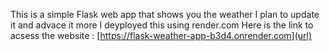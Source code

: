 This is a simple Flask web app that shows you the weather 
I plan to update it and advace it more 
I deyployed this using render.com
Here is the link to acsess the website : [https://flask-weather-app-b3d4.onrender.com](url)
